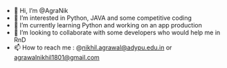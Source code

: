 - 👋 Hi, I’m @AgraNik
- 👀 I’m interested in Python, JAVA and some competitive coding
- 🌱 I’m currently learning Python and working on an app production
- 💞️ I’m looking to collaborate with some developers who would help me in RnD
- 📫 How to reach me : @nikhil.agrawal@adypu.edu.in or agrawalnikhil1801@gmail.com

<!---
AgraNik/AgraNik is a ✨ special ✨ repository because its `README.md` (this file) appears on your GitHub profile.
You can click the Preview link to take a look at your changes.
--->
